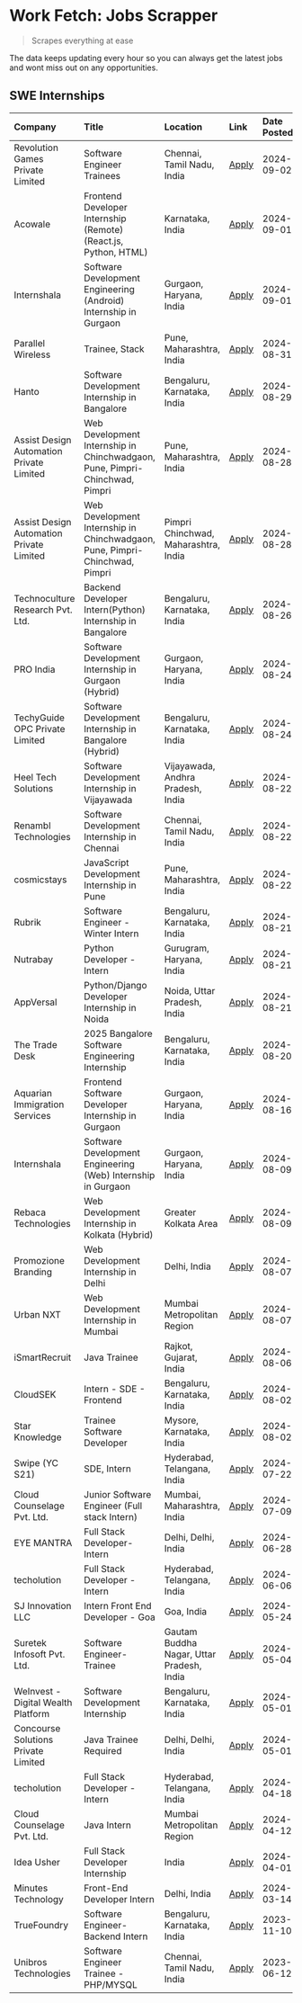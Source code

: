 # Work Fetch: Jobs Scrapper
> Scrapes everything at ease

The data keeps updating every hour so you can always get the latest jobs and wont miss out on any opportunities.

## SWE Internships
<!--START_SECTION:workfetch-->
| Company                                  | Title                                                                       | Location                                  | Link                                                                                                                                                                                                                                                                                                                       | Date Posted   |
|:-----------------------------------------|:----------------------------------------------------------------------------|:------------------------------------------|:---------------------------------------------------------------------------------------------------------------------------------------------------------------------------------------------------------------------------------------------------------------------------------------------------------------------------|:--------------|
| Revolution Games Private Limited         | Software Engineer Trainees                                                  | Chennai, Tamil Nadu, India                | [Apply](https://in.linkedin.com/jobs/view/software-engineer-trainees-at-revolution-games-private-limited-4015912927?position=55&pageNum=0&refId=C8z0J%2FkIL404kmHgn4pn5g%3D%3D&trackingId=XLhwnZ2lXZBVKI%2FCvIKmHA%3D%3D&trk=public_jobs_jserp-result_search-card)                                                         | 2024-09-02    |
| Acowale                                  | Frontend Developer Internship (Remote) (React.js, Python, HTML)             | Karnataka, India                          | [Apply](https://in.linkedin.com/jobs/view/frontend-developer-internship-remote-react-js-python-html-at-acowale-4014663920?position=4&pageNum=0&refId=C8z0J%2FkIL404kmHgn4pn5g%3D%3D&trackingId=zeOBwx55EcDdHME9SY2kgg%3D%3D&trk=public_jobs_jserp-result_search-card)                                                      | 2024-09-01    |
| Internshala                              | Software Development Engineering (Android) Internship in Gurgaon            | Gurgaon, Haryana, India                   | [Apply](https://in.linkedin.com/jobs/view/software-development-engineering-android-internship-in-gurgaon-at-internshala-4015471580?position=7&pageNum=0&refId=C8z0J%2FkIL404kmHgn4pn5g%3D%3D&trackingId=BbVFpCyzQunW8040X3hx6g%3D%3D&trk=public_jobs_jserp-result_search-card)                                             | 2024-09-01    |
| Parallel Wireless                        | Trainee, Stack                                                              | Pune, Maharashtra, India                  | [Apply](https://in.linkedin.com/jobs/view/trainee-stack-at-parallel-wireless-3905689841?position=49&pageNum=0&refId=C8z0J%2FkIL404kmHgn4pn5g%3D%3D&trackingId=ziIP9gaceCvP0yIc%2B5aKvg%3D%3D&trk=public_jobs_jserp-result_search-card)                                                                                     | 2024-08-31    |
| Hanto                                    | Software Development Internship in Bangalore                                | Bengaluru, Karnataka, India               | [Apply](https://in.linkedin.com/jobs/view/software-development-internship-in-bangalore-at-hanto-4013200427?position=8&pageNum=0&refId=C8z0J%2FkIL404kmHgn4pn5g%3D%3D&trackingId=zap1U6SZ%2FA94E3gn1g3aKA%3D%3D&trk=public_jobs_jserp-result_search-card)                                                                   | 2024-08-29    |
| Assist Design Automation Private Limited | Web Development Internship in Chinchwadgaon, Pune, Pimpri-Chinchwad, Pimpri | Pune, Maharashtra, India                  | [Apply](https://in.linkedin.com/jobs/view/web-development-internship-in-chinchwadgaon-pune-pimpri-chinchwad-pimpri-at-assist-design-automation-private-limited-4010147193?position=42&pageNum=0&refId=C8z0J%2FkIL404kmHgn4pn5g%3D%3D&trackingId=DuCg3Y9%2BEKCiN%2F6Nq8AVmA%3D%3D&trk=public_jobs_jserp-result_search-card) | 2024-08-28    |
| Assist Design Automation Private Limited | Web Development Internship in Chinchwadgaon, Pune, Pimpri-Chinchwad, Pimpri | Pimpri Chinchwad, Maharashtra, India      | [Apply](https://in.linkedin.com/jobs/view/web-development-internship-in-chinchwadgaon-pune-pimpri-chinchwad-pimpri-at-assist-design-automation-private-limited-4010142653?position=48&pageNum=0&refId=C8z0J%2FkIL404kmHgn4pn5g%3D%3D&trackingId=aJ9qTcir11Ljtm0tSUH69w%3D%3D&trk=public_jobs_jserp-result_search-card)     | 2024-08-28    |
| Technoculture Research Pvt. Ltd.         | Backend Developer Intern(Python) Internship in Bangalore                    | Bengaluru, Karnataka, India               | [Apply](https://in.linkedin.com/jobs/view/backend-developer-intern-python-internship-in-bangalore-at-technoculture-research-pvt-ltd-4010744714?position=60&pageNum=0&refId=C8z0J%2FkIL404kmHgn4pn5g%3D%3D&trackingId=Oz%2BhjAGjzfBzci4UB4MvgQ%3D%3D&trk=public_jobs_jserp-result_search-card)                              | 2024-08-26    |
| PRO India                                | Software Development Internship in Gurgaon (Hybrid)                         | Gurgaon, Haryana, India                   | [Apply](https://in.linkedin.com/jobs/view/software-development-internship-in-gurgaon-hybrid-at-pro-india-4009587664?position=34&pageNum=0&refId=C8z0J%2FkIL404kmHgn4pn5g%3D%3D&trackingId=yKKjDgo%2FJb7KKX8pbHPLEQ%3D%3D&trk=public_jobs_jserp-result_search-card)                                                         | 2024-08-24    |
| TechyGuide OPC Private Limited           | Software Development Internship in Bangalore (Hybrid)                       | Bengaluru, Karnataka, India               | [Apply](https://in.linkedin.com/jobs/view/software-development-internship-in-bangalore-hybrid-at-techyguide-opc-private-limited-4009591646?position=40&pageNum=0&refId=C8z0J%2FkIL404kmHgn4pn5g%3D%3D&trackingId=fDkRwpg8hrGIHv%2B9%2FynWoA%3D%3D&trk=public_jobs_jserp-result_search-card)                                | 2024-08-24    |
| Heel Tech Solutions                      | Software Development Internship in Vijayawada                               | Vijayawada, Andhra Pradesh, India         | [Apply](https://in.linkedin.com/jobs/view/software-development-internship-in-vijayawada-at-heel-tech-solutions-4007906692?position=25&pageNum=0&refId=C8z0J%2FkIL404kmHgn4pn5g%3D%3D&trackingId=LOfBeMeHUrvPMf7pjeytPg%3D%3D&trk=public_jobs_jserp-result_search-card)                                                     | 2024-08-22    |
| Renambl Technologies                     | Software Development Internship in Chennai                                  | Chennai, Tamil Nadu, India                | [Apply](https://in.linkedin.com/jobs/view/software-development-internship-in-chennai-at-renambl-technologies-4007910299?position=30&pageNum=0&refId=C8z0J%2FkIL404kmHgn4pn5g%3D%3D&trackingId=aT6n1m9Oos0jra8oEY3b%2Fg%3D%3D&trk=public_jobs_jserp-result_search-card)                                                     | 2024-08-22    |
| cosmicstays                              | JavaScript Development Internship in Pune                                   | Pune, Maharashtra, India                  | [Apply](https://in.linkedin.com/jobs/view/javascript-development-internship-in-pune-at-cosmicstays-4007904825?position=43&pageNum=0&refId=C8z0J%2FkIL404kmHgn4pn5g%3D%3D&trackingId=6lodj1a91%2Ft3lpO9I%2B23TA%3D%3D&trk=public_jobs_jserp-result_search-card)                                                             | 2024-08-22    |
| Rubrik                                   | Software Engineer - Winter Intern                                           | Bengaluru, Karnataka, India               | [Apply](https://in.linkedin.com/jobs/view/software-engineer-winter-intern-at-rubrik-4006567784?position=11&pageNum=0&refId=C8z0J%2FkIL404kmHgn4pn5g%3D%3D&trackingId=YeXmasK6hJ91HT4C5FA2NQ%3D%3D&trk=public_jobs_jserp-result_search-card)                                                                                | 2024-08-21    |
| Nutrabay                                 | Python Developer - Intern                                                   | Gurugram, Haryana, India                  | [Apply](https://in.linkedin.com/jobs/view/python-developer-intern-at-nutrabay-4003909226?position=26&pageNum=0&refId=C8z0J%2FkIL404kmHgn4pn5g%3D%3D&trackingId=O6tf9lG7T0H%2FvM13LUwp8A%3D%3D&trk=public_jobs_jserp-result_search-card)                                                                                    | 2024-08-21    |
| AppVersal                                | Python/Django Developer Internship in Noida                                 | Noida, Uttar Pradesh, India               | [Apply](https://in.linkedin.com/jobs/view/python-django-developer-internship-in-noida-at-appversal-4005107325?position=52&pageNum=0&refId=C8z0J%2FkIL404kmHgn4pn5g%3D%3D&trackingId=2gexawcNcM76XXHOlU4%2B6g%3D%3D&trk=public_jobs_jserp-result_search-card)                                                               | 2024-08-21    |
| The Trade Desk                           | 2025 Bangalore Software Engineering Internship                              | Bengaluru, Karnataka, India               | [Apply](https://in.linkedin.com/jobs/view/2025-bangalore-software-engineering-internship-at-the-trade-desk-3987456531?position=6&pageNum=0&refId=C8z0J%2FkIL404kmHgn4pn5g%3D%3D&trackingId=9mnvujqTT61eQ6op33Q0jg%3D%3D&trk=public_jobs_jserp-result_search-card)                                                          | 2024-08-20    |
| Aquarian Immigration Services            | Frontend Software Developer Internship in Gurgaon                           | Gurgaon, Haryana, India                   | [Apply](https://in.linkedin.com/jobs/view/frontend-software-developer-internship-in-gurgaon-at-aquarian-immigration-services-4003119832?position=57&pageNum=0&refId=C8z0J%2FkIL404kmHgn4pn5g%3D%3D&trackingId=GlXMabKJVMZJvJRZPaaoSg%3D%3D&trk=public_jobs_jserp-result_search-card)                                       | 2024-08-16    |
| Internshala                              | Software Development Engineering (Web) Internship in Gurgaon                | Gurgaon, Haryana, India                   | [Apply](https://in.linkedin.com/jobs/view/software-development-engineering-web-internship-in-gurgaon-at-internshala-3997620471?position=3&pageNum=0&refId=C8z0J%2FkIL404kmHgn4pn5g%3D%3D&trackingId=ibFKmViwDVN0AXqfYeFNfg%3D%3D&trk=public_jobs_jserp-result_search-card)                                                 | 2024-08-09    |
| Rebaca Technologies                      | Web Development Internship in Kolkata (Hybrid)                              | Greater Kolkata Area                      | [Apply](https://in.linkedin.com/jobs/view/web-development-internship-in-kolkata-hybrid-at-rebaca-technologies-3997621369?position=33&pageNum=0&refId=C8z0J%2FkIL404kmHgn4pn5g%3D%3D&trackingId=n9WV50OWdFxavF8WXLDupA%3D%3D&trk=public_jobs_jserp-result_search-card)                                                      | 2024-08-09    |
| Promozione Branding                      | Web Development Internship in Delhi                                         | Delhi, India                              | [Apply](https://in.linkedin.com/jobs/view/web-development-internship-in-delhi-at-promozione-branding-3995559880?position=24&pageNum=0&refId=C8z0J%2FkIL404kmHgn4pn5g%3D%3D&trackingId=ODPKhjI4pIFKlMWAXR6DeQ%3D%3D&trk=public_jobs_jserp-result_search-card)                                                               | 2024-08-07    |
| Urban NXT                                | Web Development Internship in Mumbai                                        | Mumbai Metropolitan Region                | [Apply](https://in.linkedin.com/jobs/view/web-development-internship-in-mumbai-at-urban-nxt-3995561641?position=59&pageNum=0&refId=C8z0J%2FkIL404kmHgn4pn5g%3D%3D&trackingId=kSszTgHWMXKIL0cjJvRQbA%3D%3D&trk=public_jobs_jserp-result_search-card)                                                                        | 2024-08-07    |
| iSmartRecruit                            | Java Trainee                                                                | Rajkot, Gujarat, India                    | [Apply](https://in.linkedin.com/jobs/view/java-trainee-at-ismartrecruit-3992301825?position=27&pageNum=0&refId=C8z0J%2FkIL404kmHgn4pn5g%3D%3D&trackingId=ok%2FQgA4GGO5xmo%2FKvn95AQ%3D%3D&trk=public_jobs_jserp-result_search-card)                                                                                        | 2024-08-06    |
| CloudSEK                                 | Intern - SDE - Frontend                                                     | Bengaluru, Karnataka, India               | [Apply](https://in.linkedin.com/jobs/view/intern-sde-frontend-at-cloudsek-3991574495?position=19&pageNum=0&refId=C8z0J%2FkIL404kmHgn4pn5g%3D%3D&trackingId=Ogr3Hgyw4o9qGuP8KQ9uqA%3D%3D&trk=public_jobs_jserp-result_search-card)                                                                                          | 2024-08-02    |
| Star Knowledge                           | Trainee Software Developer                                                  | Mysore, Karnataka, India                  | [Apply](https://in.linkedin.com/jobs/view/trainee-software-developer-at-star-knowledge-3991516161?position=50&pageNum=0&refId=C8z0J%2FkIL404kmHgn4pn5g%3D%3D&trackingId=kVPRan9%2FLPbCbqEZpUh7AA%3D%3D&trk=public_jobs_jserp-result_search-card)                                                                           | 2024-08-02    |
| Swipe (YC S21)                           | SDE, Intern                                                                 | Hyderabad, Telangana, India               | [Apply](https://in.linkedin.com/jobs/view/sde-intern-at-swipe-yc-s21-3980368092?position=53&pageNum=0&refId=C8z0J%2FkIL404kmHgn4pn5g%3D%3D&trackingId=qtfm0yLFcXSleuO0gyYrqQ%3D%3D&trk=public_jobs_jserp-result_search-card)                                                                                               | 2024-07-22    |
| Cloud Counselage Pvt. Ltd.               | Junior Software Engineer (Full stack Intern)                                | Mumbai, Maharashtra, India                | [Apply](https://in.linkedin.com/jobs/view/junior-software-engineer-full-stack-intern-at-cloud-counselage-pvt-ltd-3967725851?position=17&pageNum=0&refId=C8z0J%2FkIL404kmHgn4pn5g%3D%3D&trackingId=fnLFhqfZOtenEum1h2qi1w%3D%3D&trk=public_jobs_jserp-result_search-card)                                                   | 2024-07-09    |
| EYE MANTRA                               | Full Stack Developer- Intern                                                | Delhi, Delhi, India                       | [Apply](https://in.linkedin.com/jobs/view/full-stack-developer-intern-at-eye-mantra-3960988037?position=46&pageNum=0&refId=C8z0J%2FkIL404kmHgn4pn5g%3D%3D&trackingId=3rON4j%2F9UAFafAsD9NdA8g%3D%3D&trk=public_jobs_jserp-result_search-card)                                                                              | 2024-06-28    |
| techolution                              | Full Stack Developer - Intern                                               | Hyderabad, Telangana, India               | [Apply](https://in.linkedin.com/jobs/view/full-stack-developer-intern-at-techolution-3947911862?position=51&pageNum=0&refId=C8z0J%2FkIL404kmHgn4pn5g%3D%3D&trackingId=Ku%2B6rfuoAXyT%2BEz3UyACPg%3D%3D&trk=public_jobs_jserp-result_search-card)                                                                           | 2024-06-06    |
| SJ Innovation LLC                        | Intern Front End Developer - Goa                                            | Goa, India                                | [Apply](https://in.linkedin.com/jobs/view/intern-front-end-developer-goa-at-sj-innovation-llc-3931678611?position=14&pageNum=0&refId=C8z0J%2FkIL404kmHgn4pn5g%3D%3D&trackingId=QyPX0%2Bo%2FYbYnB%2FMbcE0OwQ%3D%3D&trk=public_jobs_jserp-result_search-card)                                                                | 2024-05-24    |
| Suretek Infosoft Pvt. Ltd.               | Software Engineer-Trainee                                                   | Gautam Buddha Nagar, Uttar Pradesh, India | [Apply](https://in.linkedin.com/jobs/view/software-engineer-trainee-at-suretek-infosoft-pvt-ltd-3916999948?position=36&pageNum=0&refId=C8z0J%2FkIL404kmHgn4pn5g%3D%3D&trackingId=QMwb7%2FRUm4bqvKuPqHzpgg%3D%3D&trk=public_jobs_jserp-result_search-card)                                                                  | 2024-05-04    |
| WeInvest - Digital Wealth Platform       | Software Development Internship                                             | Bengaluru, Karnataka, India               | [Apply](https://in.linkedin.com/jobs/view/software-development-internship-at-weinvest-digital-wealth-platform-3912867225?position=2&pageNum=0&refId=C8z0J%2FkIL404kmHgn4pn5g%3D%3D&trackingId=NrDWRBIrQ2U3CtbEvR4lvA%3D%3D&trk=public_jobs_jserp-result_search-card)                                                       | 2024-05-01    |
| Concourse Solutions Private Limited      | Java Trainee Required                                                       | Delhi, Delhi, India                       | [Apply](https://in.linkedin.com/jobs/view/java-trainee-required-at-concourse-solutions-private-limited-3912869388?position=13&pageNum=0&refId=C8z0J%2FkIL404kmHgn4pn5g%3D%3D&trackingId=h1EplY3AWHE5JhuFUXA4PQ%3D%3D&trk=public_jobs_jserp-result_search-card)                                                             | 2024-05-01    |
| techolution                              | Full Stack Developer - Intern                                               | Hyderabad, Telangana, India               | [Apply](https://in.linkedin.com/jobs/view/full-stack-developer-intern-at-techolution-3904814977?position=58&pageNum=0&refId=C8z0J%2FkIL404kmHgn4pn5g%3D%3D&trackingId=uyvA4lkJCNd6n7fSUjRQXw%3D%3D&trk=public_jobs_jserp-result_search-card)                                                                               | 2024-04-18    |
| Cloud Counselage Pvt. Ltd.               | Java Intern                                                                 | Mumbai Metropolitan Region                | [Apply](https://in.linkedin.com/jobs/view/java-intern-at-cloud-counselage-pvt-ltd-3896025667?position=39&pageNum=0&refId=C8z0J%2FkIL404kmHgn4pn5g%3D%3D&trackingId=AyxOFxE2rIg4d%2FNh9wVNVg%3D%3D&trk=public_jobs_jserp-result_search-card)                                                                                | 2024-04-12    |
| Idea Usher                               | Full Stack Developer Internship                                             | India                                     | [Apply](https://in.linkedin.com/jobs/view/full-stack-developer-internship-at-idea-usher-3879565540?position=23&pageNum=0&refId=C8z0J%2FkIL404kmHgn4pn5g%3D%3D&trackingId=kbDmI9Mt%2BlACnC1n95jOww%3D%3D&trk=public_jobs_jserp-result_search-card)                                                                          | 2024-04-01    |
| Minutes Technology                       | Front-End Developer Intern                                                  | Delhi, India                              | [Apply](https://in.linkedin.com/jobs/view/front-end-developer-intern-at-minutes-technology-3853712549?position=21&pageNum=0&refId=C8z0J%2FkIL404kmHgn4pn5g%3D%3D&trackingId=2pXBHgBg3VD8mazHd1sekg%3D%3D&trk=public_jobs_jserp-result_search-card)                                                                         | 2024-03-14    |
| TrueFoundry                              | Software Engineer-Backend Intern                                            | Bengaluru, Karnataka, India               | [Apply](https://in.linkedin.com/jobs/view/software-engineer-backend-intern-at-truefoundry-3779508170?position=41&pageNum=0&refId=C8z0J%2FkIL404kmHgn4pn5g%3D%3D&trackingId=zK%2FgPcvxXLzMK56bqqopdw%3D%3D&trk=public_jobs_jserp-result_search-card)                                                                        | 2023-11-10    |
| Unibros Technologies                     | Software Engineer Trainee - PHP/MYSQL                                       | Chennai, Tamil Nadu, India                | [Apply](https://in.linkedin.com/jobs/view/software-engineer-trainee-php-mysql-at-unibros-technologies-3656599241?position=45&pageNum=0&refId=C8z0J%2FkIL404kmHgn4pn5g%3D%3D&trackingId=mRGn2bXLhm%2BHfL9kA1f5Gw%3D%3D&trk=public_jobs_jserp-result_search-card)                                                            | 2023-06-12    |
<!--END_SECTION:workfetch-->
